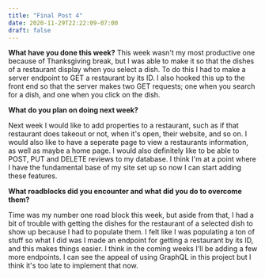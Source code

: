 ```yaml
---
title: "Final Post 4"
date: 2020-11-29T22:22:09-07:00
draft: false
---
```


**What have you done this week?**
This week wasn't my most productive one because of Thanksgiving break, but I was able to make it so that the dishes of a restaurant display when you select a dish. To do this I had to make a server endpoint to GET a restaurant by its ID. I also hooked this up to the front end so that the server makes two GET requests; one when you search for a dish, and one when you click on the dish. 

**What do you plan on doing next week?**

Next week I would like to add properties to a restaurant, such as if that restaurant does takeout or not, when it's open, their website, and so on. I would also like to have a seperate page to view a restaurants information, as well as maybe a home page. I would also definitely like to be able to POST, PUT and DELETE reviews to my database. I think I'm at a point where I have the fundamental base of my site set up so now I can start adding these features.


**What roadblocks did you encounter and what did you do to overcome them?**

Time was my number one road block this week, but aside from that, I had a bit of trouble with getting the dishes for the restaurant of a selected dish to show up because I had to populate them. I felt like I was populating a ton of stuff so what I did was I made an endpoint for getting a restaurant by its ID, and this makes things easier. I think in the coming weeks I'll be adding a few more endpoints. I can see the appeal of using GraphQL in this project but I think it's too late to implement that now. 
